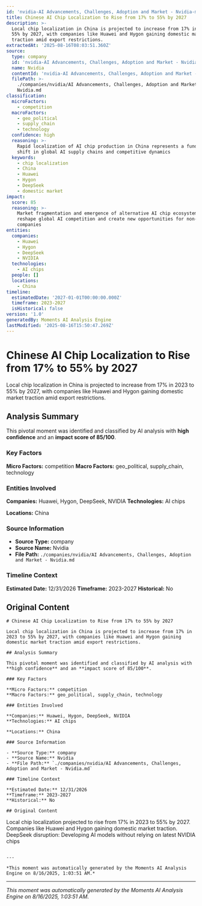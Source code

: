 ```yaml
---
id: 'nvidia-AI Advancements, Challenges, Adoption and Market - Nvidia-moment-8'
title: Chinese AI Chip Localization to Rise from 17% to 55% by 2027
description: >-
  Local chip localization in China is projected to increase from 17% in 2023 to
  55% by 2027, with companies like Huawei and Hygon gaining domestic market
  traction amid export restrictions.
extractedAt: '2025-08-16T08:03:51.360Z'
source:
  type: company
  id: 'nvidia-AI Advancements, Challenges, Adoption and Market - Nvidia'
  name: Nvidia
  contentId: 'nvidia-AI Advancements, Challenges, Adoption and Market - Nvidia'
  filePath: >-
    ./companies/nvidia/AI Advancements, Challenges, Adoption and Market -
    Nvidia.md
classification:
  microFactors:
    - competition
  macroFactors:
    - geo_political
    - supply_chain
    - technology
  confidence: high
  reasoning: >-
    Rapid localization of AI chip production in China represents a fundamental
    shift in global AI supply chains and competitive dynamics
  keywords:
    - chip localization
    - China
    - Huawei
    - Hygon
    - DeepSeek
    - domestic market
impact:
  score: 85
  reasoning: >-
    Market fragmentation and emergence of alternative AI chip ecosystems could
    reshape global AI competition and create new opportunities for non-U.S. AI
    companies
entities:
  companies:
    - Huawei
    - Hygon
    - DeepSeek
    - NVIDIA
  technologies:
    - AI chips
  people: []
  locations:
    - China
timeline:
  estimatedDate: '2027-01-01T00:00:00.000Z'
  timeframe: 2023-2027
  isHistorical: false
version: '1.0'
generatedBy: Moments AI Analysis Engine
lastModified: '2025-08-16T15:50:47.269Z'
---
```

# Chinese AI Chip Localization to Rise from 17% to 55% by 2027

Local chip localization in China is projected to increase from 17% in 2023 to 55% by 2027, with companies like Huawei and Hygon gaining domestic market traction amid export restrictions.

## Analysis Summary

This pivotal moment was identified and classified by AI analysis with **high confidence** and an **impact score of 85/100**.

### Key Factors

**Micro Factors:** competition
**Macro Factors:** geo_political, supply_chain, technology

### Entities Involved

**Companies:** Huawei, Hygon, DeepSeek, NVIDIA
**Technologies:** AI chips

**Locations:** China

### Source Information

- **Source Type:** company
- **Source Name:** Nvidia
- **File Path:** `./companies/nvidia/AI Advancements, Challenges, Adoption and Market - Nvidia.md`

### Timeline Context

**Estimated Date:** 12/31/2026
**Timeframe:** 2023-2027
**Historical:** No

## Original Content

```
# Chinese AI Chip Localization to Rise from 17% to 55% by 2027

Local chip localization in China is projected to increase from 17% in 2023 to 55% by 2027, with companies like Huawei and Hygon gaining domestic market traction amid export restrictions.

## Analysis Summary

This pivotal moment was identified and classified by AI analysis with **high confidence** and an **impact score of 85/100**.

### Key Factors

**Micro Factors:** competition
**Macro Factors:** geo_political, supply_chain, technology

### Entities Involved

**Companies:** Huawei, Hygon, DeepSeek, NVIDIA
**Technologies:** AI chips

**Locations:** China

### Source Information

- **Source Type:** company
- **Source Name:** Nvidia
- **File Path:** `./companies/nvidia/AI Advancements, Challenges, Adoption and Market - Nvidia.md`

### Timeline Context

**Estimated Date:** 12/31/2026
**Timeframe:** 2023-2027
**Historical:** No

## Original Content

```
Local chip localization projected to rise from 17% in 2023 to 55% by 2027. Companies like Huawei and Hygon gaining domestic market traction. DeepSeek disruption: Developing AI models without relying on latest NVIDIA chips
```

---

*This moment was automatically generated by the Moments AI Analysis Engine on 8/16/2025, 1:03:51 AM.*

```

---

*This moment was automatically generated by the Moments AI Analysis Engine on 8/16/2025, 1:03:51 AM.*

